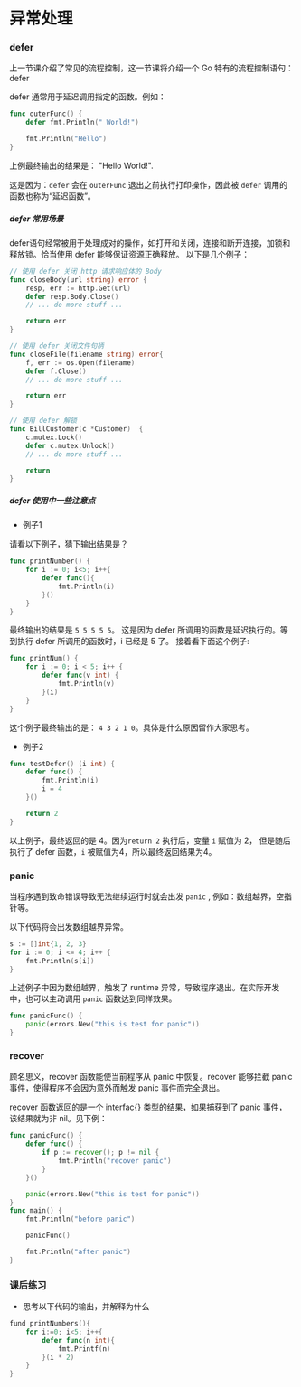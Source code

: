 # 异常处理

### defer
上一节课介绍了常见的流程控制，这一节课将介绍一个 Go 特有的流程控制语句： defer


defer 通常用于延迟调用指定的函数。例如：

``` go
func outerFunc() {
    defer fmt.Println(" World!")

    fmt.Println("Hello")
}
```

上例最终输出的结果是： "Hello World!". 

这是因为：`defer` 会在 `outerFunc` 退出之前执行打印操作，因此被 `defer` 调用的函数也称为“延迟函数”。


##### defer 常用场景

defer语句经常被用于处理成对的操作，如打开和关闭，连接和断开连接，加锁和释放锁。恰当使用 defer 能够保证资源正确释放。
以下是几个例子：
``` go
// 使用 defer 关闭 http 请求响应体的 Body
func closeBody(url string) error {
    resp, err := http.Get(url)
    defer resp.Body.Close()
    // ... do more stuff ...

    return err
}
```

``` go
// 使用 defer 关闭文件句柄
func closeFile(filename string) error{
    f, err := os.Open(filename)
    defer f.Close()
    // ... do more stuff ...

    return err
}
```

``` go
// 使用 defer 解锁
func BillCustomer(c *Customer)  {
    c.mutex.Lock()
    defer c.mutex.Unlock()
    // ... do more stuff ...

    return 
}
```

##### defer 使用中一些注意点
- 例子1

请看以下例子，猜下输出结果是？

``` go
func printNumber() {
    for i := 0; i<5; i++{
        defer func(){
            fmt.Println(i)
        }()
    }
}
```

最终输出的结果是 `5 5 5 5 5`。 这是因为 defer 所调用的函数是延迟执行的。等到执行 defer 所调用的函数时，i 已经是 5 了。
接着看下面这个例子:
``` go
func printNum() {
	for i := 0; i < 5; i++ {
		defer func(v int) {
			fmt.Println(v)
		}(i)
	}
}
```
这个例子最终输出的是： `4 3 2 1 0`。具体是什么原因留作大家思考。

- 例子2

``` go
func testDefer() (i int) {
	defer func() {
        fmt.Println(i)
		i = 4
	}()

	return 2
}
```
以上例子，最终返回的是 4。因为`return 2` 执行后，变量 `i` 赋值为 2， 但是随后执行了 defer 函数，`i` 被赋值为4，所以最终返回结果为4。

### panic
当程序遇到致命错误导致无法继续运行时就会出发 `panic` , 例如：数组越界，空指针等。

以下代码将会出发数组越界异常。
``` go
s := []int{1, 2, 3}
for i := 0; i <= 4; i++ {
	fmt.Println(s[i])
}
```
上述例子中因为数组越界，触发了 runtime 异常，导致程序退出。在实际开发中，也可以主动调用 `panic` 函数达到同样效果。
``` go
func panicFunc() {
	panic(errors.New("this is test for panic"))
}
```
### recover
顾名思义，recover 函数能使当前程序从 panic 中恢复。recover 能够拦截 panic 事件，使得程序不会因为意外而触发 panic 事件而完全退出。

recover 函数返回的是一个 interfac{} 类型的结果，如果捕获到了 panic 事件，该结果就为非 nil。见下例：

``` go
func panicFunc() {
	defer func() {
		if p := recover(); p != nil {
			fmt.Println("recover panic")
		}
	}()

	panic(errors.New("this is test for panic"))
}
func main() {
	fmt.Println("before panic")

	panicFunc()

	fmt.Println("after panic")
}

```


### 课后练习
- 思考以下代码的输出，并解释为什么

``` go
fund printNumbers(){
    for i:=0; i<5; i++{
        defer func(n int){
            fmt.Printf(n)
        }(i * 2)
    }
}
```
